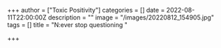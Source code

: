 +++
author = ["Toxic Positivity"]
categories = []
date = 2022-08-11T22:00:00Z
description = ""
image = "/images/20220812_154905.jpg"
tags = []
title = "N:ever stop questioning "

+++
